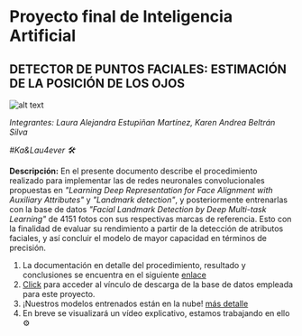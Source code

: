 # Proyecto final de Inteligencia Artificial

## DETECTOR DE PUNTOS FACIALES: ESTIMACIÓN DE LA POSICIÓN DE LOS OJOS
![alt text](https://github.com/laemD8/IA_Final/blob/main/Im%C3%A1genes/new.png)

_Integrantes: Laura Alejandra Estupiñan Martínez, Karen Andrea Beltrán Silva_

_#Ka&Lau4ever 🛠️_

**Descripción:** En el presente documento describe el procedimiento realizado para implementar las de redes neuronales convolucionales propuestas en 
_"Learning Deep Representation for Face Alignment with Auxiliary Attributes"_ y _"Landmark detection"_, y posteriormente entrenarlas con la base de datos 
_"Facial Landmark Detection by Deep Multi-task Learning"_ de 4151 fotos con sus respectivas marcas de referencia. Esto con la finalidad de evaluar su 
rendimiento a partir de la detección de atributos faciales, y así concluir el modelo de mayor capacidad en términos de precisión.

1. La documentación en detalle del procedimiento, resultado y conclusiones se encuentra en el siguiente [enlace](https://github.com/laemD8/IA_Final/blob/main/Documento/InformeFinal_IA.pdf)
2. [Click](http://mmlab.ie.cuhk.edu.hk/projects/TCDCN.html) para acceder al vínculo de descarga de la base de datos empleada para este proyecto.
3. ¡Nuestros modelos entrenados están en la nube! [ más detalle](https://livejaverianaedu-my.sharepoint.com/:f:/g/personal/karenbeltran_javeriana_edu_co/EqCQWlptRIdBvR5UfKBs20EBeNZEr6PjcaavC-lkjDLRaQ?e=g7jF1A)
4. En breve se visualizará un vídeo explicativo, estamos trabajando en ello ⚙️

